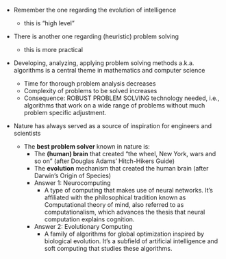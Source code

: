 - Remember the one regarding the evolution of intelligence 
	- this is “high level”
- There is another one regarding (heuristic) problem solving 
	- this is more practical

- Developing, analyzing, applying problem solving methods a.k.a. algorithms is a central theme in mathematics and computer science
	- Time for thorough problem analysis decreases
	- Complexity of problems to be solved increases
	- Consequence: ROBUST PROBLEM SOLVING technology needed, i.e., algorithms that work on a wide range of problems without much problem specific adjustment.

- Nature has always served as a source of inspiration for engineers and scientists
	- The **best problem solver** known in nature is:
		- The **(human) brain** that created “the wheel, New York, wars and so on” 
			(after Douglas Adams’ Hitch-Hikers Guide)
		- The **evolution** mechanism that created the human brain 
			(after Darwin’s Origin of Species)
		- Answer 1: Neurocomputing
			- A type of computing that makes use of neural networks. It’s affiliated with the philosophical tradition known as Computational theory of mind, also referred to as computationalism, which advances the thesis that neural computation explains cognition.
		- Answer 2: Evolutionary Computing
			- A family of algorithms for global optimization inspired by biological evolution. It’s a subfield of artificial intelligence and soft computing that studies these algorithms.